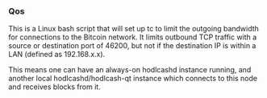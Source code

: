 ### Qos ###

This is a Linux bash script that will set up tc to limit the outgoing bandwidth for connections to the Bitcoin network. It limits outbound TCP traffic with a source or destination port of 46200, but not if the destination IP is within a LAN (defined as 192.168.x.x).

This means one can have an always-on hodlcashd instance running, and another local hodlcashd/hodlcash-qt instance which connects to this node and receives blocks from it.
